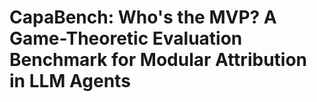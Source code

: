 # CapaBench: Who's the MVP? A Game-Theoretic Evaluation Benchmark for Modular Attribution in LLM Agents
